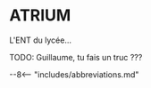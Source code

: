 # ATRIUM

L'ENT du lycée...

TODO: Guillaume, tu fais un truc ???



--8<-- "includes/abbreviations.md"
